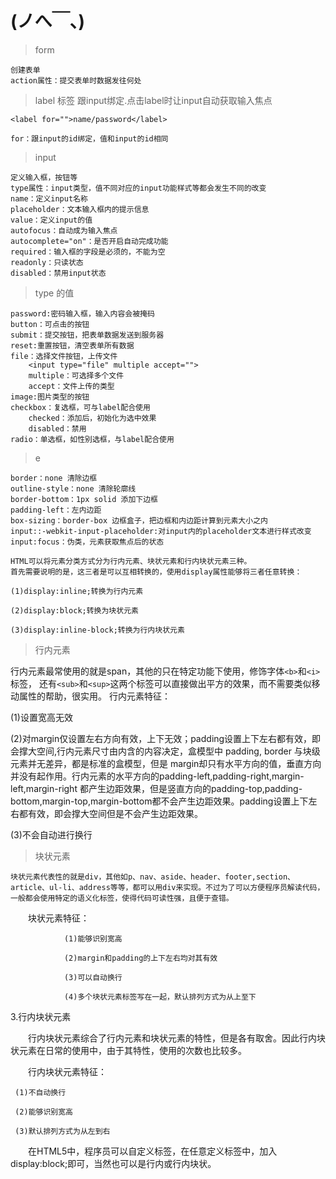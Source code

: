# (ノへ￣、)

>form

    创建表单
    action属性：提交表单时数据发往何处
>label 标签 跟input绑定.点击label时让input自动获取输入焦点

    <label for="">name/password</label>
    
    for：跟input的id绑定，值和input的id相同
>input

    定义输入框，按钮等
    type属性：input类型，值不同对应的input功能样式等都会发生不同的改变
    name：定义input名称
    placeholder：文本输入框内的提示信息
    value：定义input的值
    autofocus：自动成为输入焦点
    autocomplete="on"：是否开启自动完成功能
    required：输入框的字段是必须的，不能为空
    readonly：只读状态
    disabled：禁用input状态

>type 的值

    password:密码输入框，输入内容会被掩码
    button：可点击的按钮
    submit：提交按钮，把表单数据发送到服务器
    reset:重置按钮，清空表单所有数据
    file：选择文件按钮，上传文件
        <input type="file" multiple accept="">
        multiple：可选择多个文件
        accept：文件上传的类型
    image:图片类型的按钮
    checkbox：复选框，可与label配合使用
        checked：添加后，初始化为选中效果
        disabled：禁用
    radio：单选框，如性别选框，与label配合使用
>e

    border：none 清除边框
    outline-style：none 清除轮廓线
    border-bottom：1px solid 添加下边框
    padding-left：左内边距
    box-sizing：border-box 边框盒子，把边框和内边距计算到元素大小之内
    input::-webkit-input-placeholder:对input内的placeholder文本进行样式改变
    input:focus：伪类，元素获取焦点后的状态

    HTML可以将元素分类方式分为行内元素、块状元素和行内块状元素三种。
    首先需要说明的是，这三者是可以互相转换的，使用display属性能够将三者任意转换：

    (1)display:inline;转换为行内元素

    (2)display:block;转换为块状元素

    (3)display:inline-block;转换为行内块状元素

>行内元素

行内元素最常使用的就是span，其他的只在特定功能下使用，修饰字体`<b>`和`<i>`标签，
还有`<sub>`和`<sup>`这两个标签可以直接做出平方的效果，而不需要类似移动属性的帮助，很实用。
行内元素特征：

(1)设置宽高无效

(2)对margin仅设置左右方向有效，上下无效；padding设置上下左右都有效，即会撑大空间,行内元素尺寸由内含的内容决定，盒模型中 padding, border 与块级元素并无差异，都是标准的盒模型，但是 margin却只有水平方向的值，垂直方向并没有起作用。行内元素的水平方向的padding-left,padding-right,margin-left,margin-right 都产生边距效果，但是竖直方向的padding-top,padding-bottom,margin-top,margin-bottom都不会产生边距效果。padding设置上下左右都有效，即会撑大空间但是不会产生边距效果。

(3)不会自动进行换行

>块状元素

    块状元素代表性的就是div，其他如p、nav、aside、header、footer,section、article、ul-li、address等等，都可以用div来实现。不过为了可以方便程序员解读代码，一般都会使用特定的语义化标签，使得代码可读性强，且便于查错。

　　块状元素特征：

                (1)能够识别宽高

                (2)margin和padding的上下左右均对其有效

                (3)可以自动换行

                (4)多个块状元素标签写在一起，默认排列方式为从上至下

3.行内块状元素

　　行内块状元素综合了行内元素和块状元素的特性，但是各有取舍。因此行内块状元素在日常的使用中，由于其特性，使用的次数也比较多。

　　行内块状元素特征：

     (1)不自动换行

     (2)能够识别宽高

     (3)默认排列方式为从左到右

　　在HTML5中，程序员可以自定义标签，在任意定义标签中，加入display:block;即可，当然也可以是行内或行内块状。
